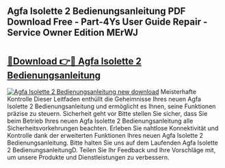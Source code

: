 ## Agfa Isolette 2 Bedienungsanleitung PDF Download Free - Part-4Ys User Guide Repair - Service Owner Edition MErWJ

# <h2><a href="http://df2oev.blite.top/?on=Agfa+Isolette+2+Bedienungsanleitung">🔗Download 👉🔴 Agfa Isolette 2 Bedienungsanleitung</a></h2>

[![Agfa Isolette 2 Bedienungsanleitung new download](https://i.imgur.com/lujVjoI.png)](http://df2oev.blite.top/?on=Agfa+Isolette+2+Bedienungsanleitung)
Meisterhafte Kontrolle Dieser Leitfaden enthüllt die Geheimnisse Ihres neuen Agfa Isolette 2 Bedienungsanleitung und ermöglicht es Ihnen, seine Funktionen präzise zu steuern. Sicherheit geht vor Bitte stellen Sie sicher, dass Sie beim Betrieb Ihres neuen Agfa Isolette 2 Bedienungsanleitung alle Sicherheitsvorkehrungen beachten. Erleben Sie nahtlose Konnektivität und Kontrolle dank der erweiterten Funktionen Ihres neuen Agfa Isolette 2 Bedienungsanleitung. Bitte halten Sie uns auf dem Laufenden Agfa Isolette 2 BedienungsanleitungD. Teilen Sie Ihr Feedback und Ihre Vorschläge mit, um unsere Produkte und Dienstleistungen zu verbessern.

